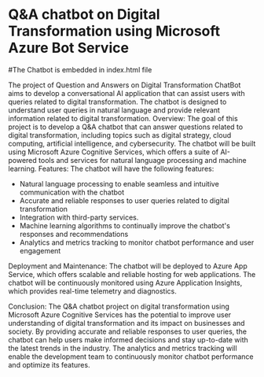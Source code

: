 # Q&A chatbot on Digital Transformation using Microsoft Azure Bot Service

#The Chatbot is embedded in index.html file


The project of Question and Answers on Digital Transformation ChatBot aims to develop a conversational AI application that can assist users with queries related to digital transformation. The chatbot is designed to understand user queries in natural language and provide relevant information related to digital transformation. 
Overview:
The goal of this project is to develop a Q&A chatbot that can answer questions related to digital transformation, including topics such as digital strategy, cloud computing, artificial intelligence, and cybersecurity. The chatbot will be built using Microsoft Azure Cognitive Services, which offers a suite of AI-powered tools and services for natural language processing and machine learning.
Features:
The chatbot will have the following features:
- Natural language processing to enable seamless and intuitive communication with the chatbot
- Accurate and reliable responses to user queries related to digital transformation
- Integration with third-party services.
- Machine learning algorithms to continually improve the chatbot's responses and recommendations
- Analytics and metrics tracking to monitor chatbot performance and user engagement

Deployment and Maintenance:
The chatbot will be deployed to Azure App Service, which offers scalable and reliable hosting for web applications. The chatbot will be continuously monitored using Azure Application Insights, which provides real-time telemetry and diagnostics.

Conclusion:
The Q&A chatbot project on digital transformation using Microsoft Azure Cognitive Services has the potential to improve user understanding of digital transformation and its impact on businesses and society. By providing accurate and reliable responses to user queries, the chatbot can help users make informed decisions and stay up-to-date with the latest trends in the industry. The analytics and metrics tracking will enable the development team to continuously monitor chatbot performance and optimize its features.
